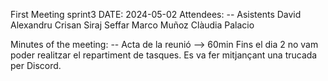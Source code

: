First Meeting sprint3
DATE: 2024-05-02
Attendees: -- Asistents
David Alexandru Crisan Siraj Seffar Marco Muñoz Clàudia Palacio 

Minutes of the meeting: -- Acta de la reunió --> 60min
Fins el dia 2 no vam poder realitzar el repartiment de tasques. Es va fer mitjançant una trucada per Discord.
